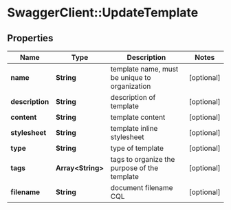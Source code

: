 # SwaggerClient::UpdateTemplate

## Properties
Name | Type | Description | Notes
------------ | ------------- | ------------- | -------------
**name** | **String** | template name, must be unique to organization | [optional] 
**description** | **String** | description of template | [optional] 
**content** | **String** | template content | [optional] 
**stylesheet** | **String** | template inline stylesheet | [optional] 
**type** | **String** | type of template | [optional] 
**tags** | **Array&lt;String&gt;** | tags to organize the purpose of the template | [optional] 
**filename** | **String** | document filename CQL | [optional] 


